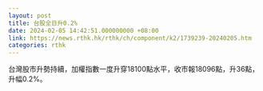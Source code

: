 ```yaml
---
layout: post
title: 台股全日升0.2%
date: 2024-02-05 14:42:51.000000000 +08:00
link: https://news.rthk.hk/rthk/ch/component/k2/1739239-20240205.htm
categories: rthk
---
```


台灣股市升勢持續，加權指數一度升穿18100點水平，收市報18096點，升36點，升幅0.2%。
